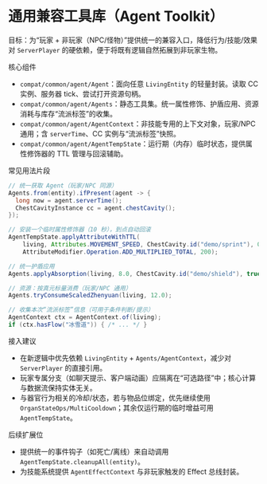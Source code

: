 # 通用兼容工具库（Agent Toolkit）

目标：为“玩家 + 非玩家（NPC/怪物）”提供统一的兼容入口，降低行为/技能/效果对 `ServerPlayer` 的硬依赖，便于将既有逻辑自然拓展到非玩家生物。

核心组件
- `compat/common/agent/Agent`：面向任意 `LivingEntity` 的轻量封装。读取 CC 实例、服务器 tick、尝试打开资源句柄。
- `compat/common/agent/Agents`：静态工具集。统一属性修饰、护盾应用、资源消耗与库存“流派标签”的收集。
- `compat/common/agent/AgentContext`：非技能专用的上下文对象，玩家/NPC 通用；含 `serverTime`、CC 实例与“流派标签”快照。
- `compat/common/agent/AgentTempState`：运行期（内存）临时状态，提供属性修饰器的 TTL 管理与回滚辅助。

常见用法片段
```java
// 统一获取 Agent（玩家/NPC 同源）
Agents.from(entity).ifPresent(agent -> {
  long now = agent.serverTime();
  ChestCavityInstance cc = agent.chestCavity();
});

// 安装一个临时属性修饰器（10 秒），到点自动回滚
AgentTempState.applyAttributeWithTTL(
    living, Attributes.MOVEMENT_SPEED, ChestCavity.id("demo/sprint"), 0.15,
    AttributeModifier.Operation.ADD_MULTIPLIED_TOTAL, 200);

// 统一护盾应用
Agents.applyAbsorption(living, 8.0, ChestCavity.id("demo/shield"), true);

// 资源：按真元标量消费（玩家/NPC 通用）
Agents.tryConsumeScaledZhenyuan(living, 12.0);

// 收集本次“流派标签”信息（可用于条件判断/提示）
AgentContext ctx = AgentContext.of(living);
if (ctx.hasFlow("冰雪道")) { /* ... */ }
```

接入建议
- 在新逻辑中优先依赖 `LivingEntity` + `Agents/AgentContext`，减少对 `ServerPlayer` 的直接引用。
- 玩家专属分支（如聊天提示、客户端动画）应隔离在“可选路径”中；核心计算与数据流保持实体无关。
- 与器官行为相关的冷却/状态，若与物品位绑定，优先继续使用 `OrganStateOps/MultiCooldown`；其余仅运行期的临时增益可用 `AgentTempState`。

后续扩展位
- 提供统一的事件钩子（如死亡/离线）来自动调用 `AgentTempState.cleanupAll(entity)`。
- 为技能系统提供 `AgentEffectContext` 与非玩家触发的 Effect 总线封装。

